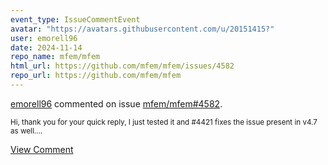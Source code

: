 ```yaml
---
event_type: IssueCommentEvent
avatar: "https://avatars.githubusercontent.com/u/20151415?"
user: emorell96
date: 2024-11-14
repo_name: mfem/mfem
html_url: https://github.com/mfem/mfem/issues/4582
repo_url: https://github.com/mfem/mfem
---
```


<a href='https://github.com/emorell96' target='_blank'>emorell96</a> commented on issue <a href='https://github.com/mfem/mfem/issues/4582' target='_blank'>mfem/mfem#4582</a>.

<small>Hi, thank you for your quick reply, I just tested it and #4421 fixes the issue present in v4.7 as well....</small>

<a href='https://github.com/mfem/mfem/issues/4582' target='_blank'>View Comment</a>